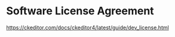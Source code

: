 Software License Agreement
==========================

https://ckeditor.com/docs/ckeditor4/latest/guide/dev_license.html
